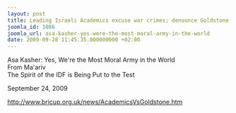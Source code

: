 ```yaml
---
layout: post
title: Leading Israeli Academics excuse war crimes; denounce Goldstone
joomla_id: 1086
joomla_url: asa-kasher-yes-were-the-most-moral-army-in-the-world
date: 2009-09-28 11:45:35.000000000 +02:00
---
```

<p>Asa Kasher: Yes, We're the Most Moral Army in the World<br />From Ma'ariv<br />The Spirit of the IDF is Being Put to the Test</p>
<p>September 24, 2009</p>
<p><a href="http://www.bricup.org.uk/news/AcademicsVsGoldstone.htm">http://www.bricup.org.uk/news/AcademicsVsGoldstone.htm</a></p>
<p> </p>
